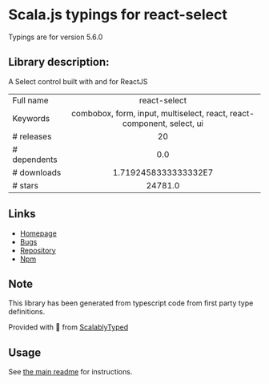 
# Scala.js typings for react-select

Typings are for version 5.6.0

## Library description:
A Select control built with and for ReactJS

|                    |                 |
| ------------------ | :-------------: |
| Full name          | react-select |
| Keywords           | combobox, form, input, multiselect, react, react-component, select, ui |
| # releases         | 20 |
| # dependents       | 0.0 |
| # downloads        | 1.7192458333333332E7 |
| # stars            | 24781.0 |

## Links
- [Homepage](https://github.com/JedWatson/react-select#readme)
- [Bugs](https://github.com/JedWatson/react-select/issues)
- [Repository](https://github.com/JedWatson/react-select)
- [Npm](https://www.npmjs.com/package/react-select)
    


## Note
This library has been generated from typescript code from first party type definitions.

Provided with :purple_heart: from [ScalablyTyped](https://github.com/oyvindberg/ScalablyTyped)

## Usage
See [the main readme](../../readme.md) for instructions.


